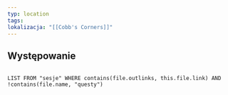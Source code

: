 ```yaml
---
typ: location
tags: 
lokalizacja: "[[Cobb's Corners]]"
---
```

## Występowanie
```dataview 

LIST FROM "sesje" WHERE contains(file.outlinks, this.file.link) AND !contains(file.name, "questy")
```